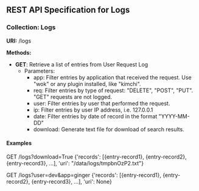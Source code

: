 ## REST API Specification for Logs

### Collection: Logs

**URI:** /logs

**Methods:**

* **GET**: Retrieve a list of entries from User Request Log
    * Parameters:
        * app: Filter entries by application that received the request.
               Use "wok" or any plugin installed, like "kimchi".
        * req: Filter entries by type of request: "DELETE", "POST", "PUT".
               "GET" requests are not logged.
        * user: Filter entries by user that performed the request.
        * ip: Filter entries by user IP address, i.e. 127.0.0.1
        * date: Filter entries by date of record in the format "YYYY-MM-DD"
        * download: Generate text file for download of search results.

#### Examples
GET /logs?download=True
{'records': [{entry-record1}, {entry-record2}, {entry-record3}, ...],
'uri': "/data/logs/tmpbnOzP2.txt"}

GET /logs?user=dev&app=ginger
{'records': [{entry-record1}, {entry-record2}, {entry-record3}, ...],
'uri': None}


